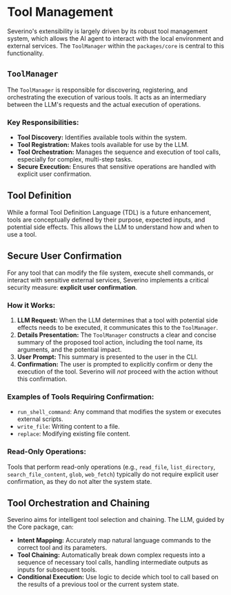 # Tool Management

Severino's extensibility is largely driven by its robust tool management system, which allows the AI agent to interact with the local environment and external services. The `ToolManager` within the `packages/core` is central to this functionality.

## `ToolManager`

The `ToolManager` is responsible for discovering, registering, and orchestrating the execution of various tools. It acts as an intermediary between the LLM's requests and the actual execution of operations.

### Key Responsibilities:

*   **Tool Discovery:** Identifies available tools within the system.
*   **Tool Registration:** Makes tools available for use by the LLM.
*   **Tool Orchestration:** Manages the sequence and execution of tool calls, especially for complex, multi-step tasks.
*   **Secure Execution:** Ensures that sensitive operations are handled with explicit user confirmation.

## Tool Definition

While a formal Tool Definition Language (TDL) is a future enhancement, tools are conceptually defined by their purpose, expected inputs, and potential side effects. This allows the LLM to understand how and when to use a tool.

## Secure User Confirmation

For any tool that can modify the file system, execute shell commands, or interact with sensitive external services, Severino implements a critical security measure: **explicit user confirmation**.

### How it Works:

1.  **LLM Request:** When the LLM determines that a tool with potential side effects needs to be executed, it communicates this to the `ToolManager`.
2.  **Details Presentation:** The `ToolManager` constructs a clear and concise summary of the proposed tool action, including the tool name, its arguments, and the potential impact.
3.  **User Prompt:** This summary is presented to the user in the CLI.
4.  **Confirmation:** The user is prompted to explicitly confirm or deny the execution of the tool. Severino will *not* proceed with the action without this confirmation.

### Examples of Tools Requiring Confirmation:

*   `run_shell_command`: Any command that modifies the system or executes external scripts.
*   `write_file`: Writing content to a file.
*   `replace`: Modifying existing file content.

### Read-Only Operations:

Tools that perform read-only operations (e.g., `read_file`, `list_directory`, `search_file_content`, `glob`, `web_fetch`) typically do not require explicit user confirmation, as they do not alter the system state.

## Tool Orchestration and Chaining

Severino aims for intelligent tool selection and chaining. The LLM, guided by the Core package, can:

*   **Intent Mapping:** Accurately map natural language commands to the correct tool and its parameters.
*   **Tool Chaining:** Automatically break down complex requests into a sequence of necessary tool calls, handling intermediate outputs as inputs for subsequent tools.
*   **Conditional Execution:** Use logic to decide which tool to call based on the results of a previous tool or the current system state.
